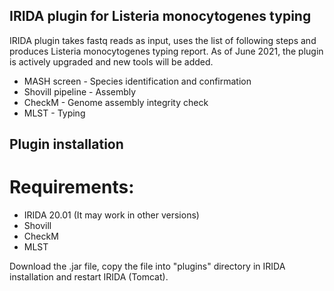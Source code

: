 ## IRIDA plugin for Listeria monocytogenes typing

IRIDA plugin takes fastq reads as input, uses the list of following steps and produces Listeria monocytogenes typing report.
As of June 2021, the plugin is actively upgraded and new tools will be added.

* MASH screen - Species identification and confirmation 
* Shovill pipeline - Assembly
* CheckM - Genome assembly integrity check
* MLST - Typing


## Plugin installation
# Requirements:
  * IRIDA 20.01 (It may work in other versions)
  * Shovill 
  * CheckM
  * MLST
 

Download the .jar file, copy the file into "plugins" directory in IRIDA installation and restart IRIDA (Tomcat).  





